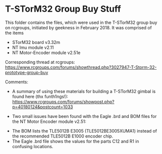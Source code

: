T-STorM32 Group Buy Stuff
===========

This folder contains the files, which were used in the T-STorM32 group buy on rcgroups, initiated by geekness in February 2018. It was comprised of the items

- STorM32 board v3.32m
- NT Imu module v2.11
- NT Motor-Encoder module v2.51e

Corresponding thread at rcgroups: https://www.rcgroups.com/forums/showthread.php?3027947-T-Storm-32-prototype-group-buy

Comments:
* A summary of using these materials for building a T-STorM32 gimbal is found here (thx funth1ngs!): https://www.rcgroups.com/forums/showpost.php?p=40180124&postcount=1033

* Two small issues have been found with the Eagle .brd and BOM files for the NT Motor Encoder module v2.51:
- The BOM lists the TLE5012B E3005 (TLE5012BE3005XUMA1) instead of the recommended TLE5012B E1000 encoder chip.
- The Eagle .brd file shows the values for the parts C12 and R1 in confusing locations.
